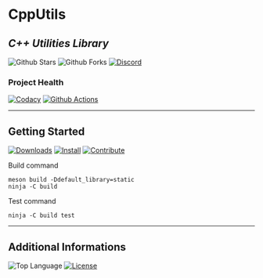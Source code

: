 # CppUtils

## *C++ Utilities Library*

![Github Stars](https://img.shields.io/github/stars/MorganCaron/CppUtils?style=for-the-badge)
![Github Forks](https://img.shields.io/github/forks/MorganCaron/CppUtils?style=for-the-badge)
[![Discord](https://img.shields.io/discord/268838260153909249?label=Chat&logo=Discord&style=for-the-badge)](https://discord.gg/mxZvun4)

### Project Health
[![Codacy](https://img.shields.io/codacy/grade/2fab3fcb24a34138a9e77f847da68b28?logo=Codacy&style=for-the-badge)](https://www.codacy.com/manual/MorganCaron/CppUtils)
[![Github Actions](https://img.shields.io/github/workflow/status/MorganCaron/CppUtils/C++%20Test?logo=Github&style=for-the-badge)](https://github.com/MorganCaron/CppUtils/actions?query=workflow%3A%22C%2B%2B+Test%22)

---

## Getting Started
[![Downloads](https://img.shields.io/github/downloads/MorganCaron/CppUtils/total?style=for-the-badge)](https://github.com/MorganCaron/CppUtils/releases)
[![Install](https://img.shields.io/badge/-Install-blue?style=for-the-badge)](INSTALL.md)
[![Contribute](https://img.shields.io/badge/-Contribute-blue?style=for-the-badge)](CONTRIBUTE.md)

Build command
```console
meson build -Ddefault_library=static
ninja -C build
```

Test command
```console
ninja -C build test
```

---

## Additional Informations
![Top Language](https://img.shields.io/github/languages/top/MorganCaron/CppUtils?style=for-the-badge)
[![License](https://img.shields.io/github/license/MorganCaron/CppUtils?style=for-the-badge)](https://github.com/MorganCaron/CppUtils/blob/master/LICENSE)
